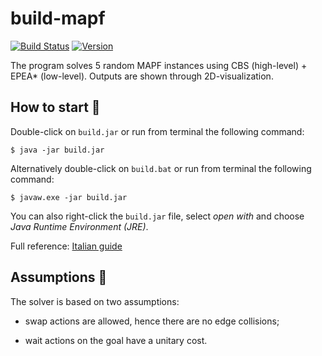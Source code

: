 # build-mapf

[![Build Status](https://travis-ci.org/teobellu/build-mapf.svg?branch=master)](https://travis-ci.org/teobellu/build-mapf)
[![Version](https://img.shields.io/badge/version-1.0.0-blue.svg)](https://github.com/teobellu/build-mapf)

The program solves 5 random MAPF instances using CBS (high-level) + EPEA* (low-level). Outputs are shown through 2D-visualization.

## How to start :rocket:
Double-click on `build.jar` or run from terminal the following command:

```
$ java -jar build.jar
```
Alternatively double-click on `build.bat` or run from terminal the following command:

```
$ javaw.exe -jar build.jar
```

You can also right-click the `build.jar` file, select <i>open with</i> and choose <i>Java Runtime Environment (JRE)</i>.

Full reference: [Italian guide](https://www.aranzulla.it/come-aprire-file-jar-927218.html)

## Assumptions :memo:

The solver is based on two assumptions:

* swap actions are allowed, hence there are no edge collisions; 

* wait actions on the goal have a unitary cost.
